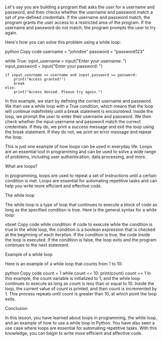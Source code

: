 
Let's say you are building a program that asks the user for a username and password, and then checks whether the username and password match a set of pre-defined credentials. If the username and password match, the program grants the user access to a restricted area of the program. If the username and password do not match, the program prompts the user to try again.

Here's how you can solve this problem using a while loop:

python
Copy code
username = "johndoe"
password = "password123"

while True:
    input_username = input("Enter your username: ")
    input_password = input("Enter your password: ")
    
    if input_username == username and input_password == password:
        print("Access granted!")
        break
    else:
        print("Access denied. Please try again.")
In this example, we start by defining the correct username and password. We then use a while loop with a True condition, which means that the loop will continue indefinitely until a break statement is encountered. Inside the loop, we prompt the user to enter their username and password. We then check whether the input username and password match the correct credentials. If they do, we print a success message and exit the loop using the break statement. If they do not, we print an error message and repeat the loop.

This is just one example of how loops can be used in everyday life. Loops are an essential tool in programming and can be used to solve a wide range of problems, including user authentication, data processing, and more.

What are loops?

In programming, loops are used to repeat a set of instructions until a certain condition is met. Loops are essential for automating repetitive tasks and can help you write more efficient and effective code.

The while loop

The while loop is a type of loop that continues to execute a block of code as long as the specified condition is true. Here is the general syntax for a while loop:

vbnet
Copy code
while condition:
    # code to execute while the condition is true
In the while loop, the condition is a boolean expression that is checked at the beginning of each iteration. If the condition is true, the code inside the loop is executed. If the condition is false, the loop exits and the program continues to the next statement.

Example of a while loop

Here is an example of a while loop that counts from 1 to 10:

python
Copy code
count = 1
while count <= 10:
    print(count)
    count += 1
In this example, the count variable is initialized to 1, and the while loop continues to execute as long as count is less than or equal to 10. Inside the loop, the current value of count is printed, and then count is incremented by 1. This process repeats until count is greater than 10, at which point the loop exits.

Conclusion

In this lesson, you have learned about loops in programming, the while loop, and an example of how to use a while loop in Python. You have also seen a use case where loops are essential for automating repetitive tasks. With this knowledge, you can begin to write more efficient and effective code.